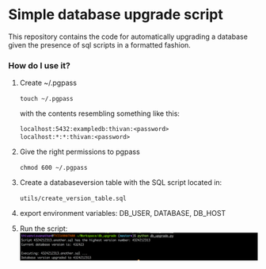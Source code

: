 # Simple database upgrade script

This repository contains the code for automatically upgrading a database given the presence of sql scripts in a formatted fashion.

### How do I use it?

1. Create ~/.pgpass

    `touch ~/.pgpass`

    with the contents resembling something like this:
    
    ```
    localhost:5432:exampledb:thivan:<password>
    localhost:*:*:thivan:<password>
    ```

2. Give the right permissions to pgpass

    `chmod 600 ~/.pgpass`

4. Create a databaseversion table with the SQL script located in:

    `utils/create_version_table.sql`

3. export environment variables: DB_USER, DATABASE, DB_HOST

4. Run the script:
    ![Running script](/img/example_run)